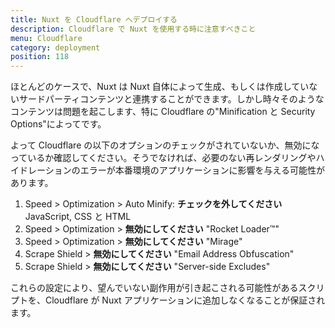 ```yaml
---
title: Nuxt を Cloudflare へデプロイする
description: Cloudflare で Nuxt を使用する時に注意すべきこと
menu: Cloudflare
category: deployment
position: 118
---
```


ほとんどのケースで、Nuxt は Nuxt 自体によって生成、もしくは作成していないサードパーティコンテンツと連携することができます。しかし時々そのようなコンテンツは問題を起こします、特に Cloudflare の"Minification と Security Options"によってです。

よって Cloudflare の以下のオプションのチェックがされていないか、無効になっているか確認してください。そうでなければ、必要のない再レンダリングやハイドレーションのエラーが本番環境のアプリケーションに影響を与える可能性があります。

1. Speed > Optimization > Auto Minify: **チェックを外してください** JavaScript, CSS と HTML
2. Speed > Optimization > **無効にしてください** "Rocket Loader™"
3. Speed > Optimization > **無効にしてください** "Mirage"
4. Scrape Shield > **無効にしてください** "Email Address Obfuscation"
5. Scrape Shield > **無効にしてください** "Server-side Excludes"

これらの設定により、望んでいない副作用が引き起こされる可能性があるスクリプトを、Cloudflare が Nuxt アプリケーションに追加しなくなることが保証されます。
